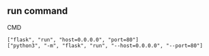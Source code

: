 ## run command
CMD
```
["flask", "run", "host=0.0.0.0", "port=80"]
["python3", "-m", "flask", "run", "--host=0.0.0.0", "--port=80"]
```